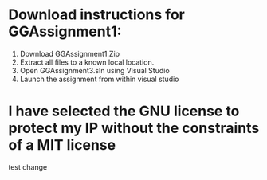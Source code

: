 # Download instructions for GGAssignment1:

1. Download GGAssignment1.Zip
2. Extract all files to a known local location.
3. Open GGAssignment3.sln using Visual Studio
4. Launch the assignment from within visual studio

# I have selected the GNU license to protect my IP without the constraints of a MIT license

test change
